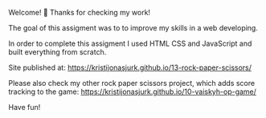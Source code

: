 Welcome! 👋 Thanks for checking my work!

The goal of this assigment was to to improve my skills in a web developing.

In order to complete this assigment I used HTML CSS and JavaScript and built everything from scratch.

Site published at: https://kristijonasjurk.github.io/13-rock-paper-scissors/

Please also check my other rock paper scissors project, which adds score tracking to the game: https://kristijonasjurk.github.io/10-vaiskyh-op-game/

Have fun!

